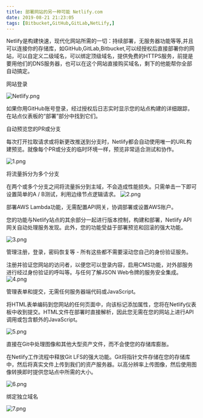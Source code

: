 ```yaml
---
title: 部署网站的另一种可能 Netlify.com
date: 2019-08-21 21:23:05
tags: [Bitbucket,GitHub,GitLab,NetLify,]
---
```

Netlify是构建快速，现代化网站所需的一切：持续部署，无服务器功能等等,并且可以连接你的存储库，如GitHub,GitLab,Bitbucket,可以经授权后直接部署你的网站，可以自定义二级域名，可以绑定顶级域名，提供免费的HTTPS服务，前提是要用他们的DNS服务器，也可以在这个网站直接购买域名，剩下的他能帮你全部自动搞定。

网站登录

![Netlify.png](https://i.loli.net/2019/08/21/qPmaFQZoytKzDvE.png)
<!---more--->
如果你用GitHub账号登录，经过授权后日志实时显示您的站点构建的详细跟踪，在站点仪表板的“部署”部分中找到它们。


自动预览您的PR或分支

每次打开拉取请求或将新更改推送到分支时，Netlify都会自动使用唯一的URL构建预览。就像每个PR或分支的临时环境一样，预览非常适合测试和协作。

![1.png](https://i.loli.net/2019/08/21/dsuAnRLZJHb7Kyk.png)

将流量拆分为多个分支

在两个或多个分支之间将流量拆分到主域，不会造成性能损失。只需单击一下即可设置简单的A / B测试，利用边缘节点逻辑请求。
![2.png](https://i.loli.net/2019/08/21/sUWohElGawKBQvx.png)


部署AWS Lambda功能，无需配置API网关，协调部署或设置AWS账户。

您的功能与Netlify站点的其余部分一起进行版本控制，构建和部署，Netlify API网关自动处理服务发现。此外，您的功能受益于部署预览和回滚的强大功能。

![3.png](https://i.loli.net/2019/08/21/JGzOmyQPgZ5aBFl.png)

管理注册，登录，密码恢复等 - 所有这些都不需要滚动您自己的身份验证服务。

注册并验证您网站的访问者，以便您可以登录内容，启用CMS功能，对外部服务进行经过身份验证的呼叫等。与任何了解JSON Web令牌的服务安全集成。
![4.png](https://i.loli.net/2019/08/21/JjTmiPIKXF3yQgG.png)

管理表单和提交，无需任何服务器端代码或JavaScript。


将HTML表单编码到您网站的任何页面中，向该标记添加属性，您将在Netlify仪表板中收到提交。HTML文件在部署时直接解析，因此您无需在您的网站上进行API调用或包含额外的JavaScript。

![5.png](https://i.loli.net/2019/08/21/3NdesbVWRHvnAiZ.png)

直接在Git中处理图像和其他大型资产文件，而不会使您的存储库膨胀。

在Netlify工作流程中释放Git LFS的强大功能。Git将指针文件存储在您的存储库中，然后将真实文件上传到我们的资产服务器。以高分辨率上传图像，然后使用图像转换即时提供您站点中所需的大小。



![6.png](https://i.loli.net/2019/08/21/yVfCut5H6vSYzMD.png)

绑定独立域名

![7.png](https://i.loli.net/2019/08/21/jT1SKIRGdHU3avz.png)



